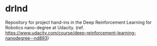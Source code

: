 # drlnd
Repository for project hand-ins in the Deep Reinforcement Learning for Robotics nano-degree at Udacity. (ref. https://www.udacity.com/course/deep-reinforcement-learning-nanodegree--nd893)
